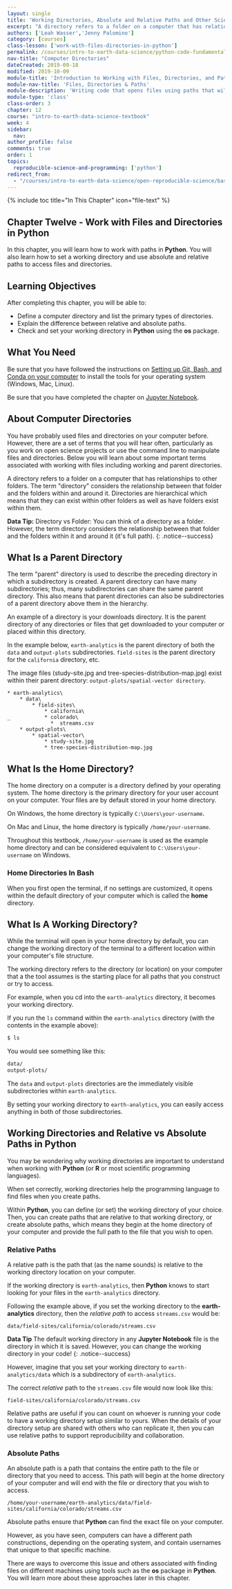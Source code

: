```yaml
---
layout: single
title: 'Working Directories, Absolute and Relative Paths and Other Science Project Management Terms Defined'
excerpt: "A directory refers to a folder on a computer that has relationships to other folders. Learn about directories, files, and paths, as they relate to creating reproducible science projects."
authors: ['Leah Wasser','Jenny Palomino']
category: [courses]
class-lesson: ['work-with-files-directories-in-python']
permalink: /courses/intro-to-earth-data-science/python-code-fundamentals/work-with-files-directories-paths-in-python/
nav-title: "Computer Directories"
dateCreated: 2019-09-18
modified: 2019-10-09
module-title: 'Introduction to Working with Files, Directories, and Paths in Python'
module-nav-title: 'Files, Directories & Paths'
module-description: 'Writing code that opens files using paths that will work on many different machines will make your project more reproducible. Learn how to construct paths in your Python code that will work on any machine using the os package.'
module-type: 'class'
class-order: 3
chapter: 12
course: "intro-to-earth-data-science-textbook"
week: 4
sidebar:
  nav:
author_profile: false
comments: true
order: 1
topics:
  reproducible-science-and-programming: ['python']
redirect_from:
  - "/courses/intro-to-earth-data-science/open-reproducible-science/bash/directories/"  
---
```

{% include toc title="In This Chapter" icon="file-text" %}

<div class='notice--success' markdown="1">

## <i class="fa fa-ship" aria-hidden="true"></i> Chapter Twelve - Work with Files and Directories in Python

In this chapter, you will learn how to work with paths in **Python**. You will also learn how to set a working directory and use absolute and relative paths to access files and directories.


## <i class="fa fa-graduation-cap" aria-hidden="true"></i> Learning Objectives

After completing this chapter, you will be able to:

* Define a computer directory and list the primary types of directories.
* Explain the difference between relative and absolute paths.
* Check and set your working directory in **Python** using the **os** package.

## <i class="fa fa-check-square-o fa-2" aria-hidden="true"></i> What You Need

Be sure that you have followed the instructions on <a href="{{ site.url }}/workshops/setup-earth-analytics-python/">Setting up Git, Bash, and Conda on your computer</a> to install the tools for your operating system (Windows, Mac, Linux).

Be sure that you have completed the chapter on <a href="{{ site.url }}/courses/intro-to-earth-data-science/open-reproducible-science/jupyter-python/">Jupyter Notebook</a>.

</div>


## About Computer Directories

You have probably used files and directories on your computer before. However, 
there are a set of terms that you will hear often, particularly as you work on open
science projects or use the command line to manipulate files and directories.
Below you will learn about some important terms associated with working with
files including working and parent directories.

A directory refers to a folder on a computer that has relationships to other
folders. The term "directory" considers the relationship between that folder and
the folders within and around it. Directories are hierarchical which means that
they can exist within other folders as well as have folders exist within them.

<i class="fa fa-star"></i> **Data Tip:** Directory vs Folder: You can think
of a directory as a folder. However, the term directory considers the relationship
between that folder and the folders within it and around it (it's full path).
{: .notice--success}


## What Is a Parent Directory

The term "parent" directory is used to describe the preceding directory in which
a subdirectory is created. A parent directory can have many subdirectories; thus,
many subdirectories can share the same parent directory. This also means that
parent directories can also be subdirectories of a parent directory above them in the hierarchy.

An example of a directory is your downloads directory. It is the parent directory
of any directories or files that get downloaded to your computer or placed
within this directory.

In the example below, `earth-analytics` is the parent directory of both the `data`
and `output-plots` subdirectories. `field-sites` is the parent directory for the
`california` directory, etc. 

The image files (study-site.jpg and tree-species-distribution-map.jpg) exist within their parent directory: `output-plots/spatial-vector directory`.

```
* earth-analytics\
    * data\
        * field-sites\
            * california\
_           * colorado\
              *  streams.csv
    * output-plots\
        * spatial-vector\
            * study-site.jpg
            * tree-species-distribution-map.jpg
```

## What Is the Home Directory?

The home directory on a computer is a directory defined by your operating system. The home directory is the primary directory for your user account on your computer. Your files are by default stored in your home directory.

On Windows, the home directory is typically `C:\Users\your-username`.

On Mac and Linux, the home directory is typically `/home/your-username`.

Throughout this textbook, `/home/your-username` is used as the example home directory and can be considered equivalent to `C:\Users\your-username` on Windows.

 
<div class="notice--success" markdown="1">

### Home Directories In Bash

When you first open the terminal, if no settings are customized, it opens
within the default directory of your computer which is called the **home**
directory. 

</div>


## What Is A Working Directory?

While the terminal will open in your home directory by default, you can change the working directory of the terminal to a different location within your computer's file structure.

The working directory refers to the directory (or location) on your computer that a the tool assumes is the starting place for all paths that you construct or try to access.  

For example, when you cd into the `earth-analytics` directory, it becomes your working directory. 

If you run the `ls` command within the `earth-analytics` directory (with the contents in the example above):

```bash
$ ls
```

You would see something like this:

```bash
data/
output-plots/
```

The `data` and `output-plots` directories are the immediately visible subdirectories within `earth-analytics`. 

By setting your working directory to `earth-analytics`, you can easily access anything in both of those subdirectories.

## Working Directories and Relative vs Absolute Paths in Python

You may be wondering why working directories are important to understand when working with **Python** (or **R** or most scientific programming languages). 

When set correctly, working directories help the programming language to find files when you create paths. 

Within **Python**, you can define (or set) the working directory of your choice. Then, you can create paths that are relative to that working directory, or create absolute paths, which means they begin at the home directory of your computer and provide the full path to the file that you wish to open.


### Relative Paths

A relative path is the path that (as the name sounds) is relative to the working
directory location on your computer. 

If the working directory is `earth-analytics`, then **Python** knows to start looking for your files in the
`earth-analytics` directory. 

Following the example above, if you set the working directory to the **earth-analytics** directory,
then the *relative path* to access `streams.csv` would be:

`data/field-sites/california/colorado/streams.csv`

<i class="fa fa-star"></i>**Data Tip** The default working directory
in any **Jupyter Notebook** file is the directory in which it is saved. However, you can change the working directory in your code!
{: .notice--success}

However, imagine that you set your working directory to `earth-analytics/data` which is a subdirectory of `earth-analytics`.

The correct *relative* path to the `streams.csv` file would now look like this:

`field-sites/california/colorado/streams.csv`

Relative paths are useful if you can count on whoever is running your code to
have a working directory setup similar to yours. When the details of your directory setup are shared with others who can replicate it, then you can use relative paths to support reproducibility and collaboration. 

### Absolute Paths

An absolute path is a path that contains the entire path to the file or
directory that you need to access. This path will begin at the home directory
of your computer and will end with the file or directory that you wish to access.

`/home/your-username/earth-analytics/data/field-sites/california/colorado/streams.csv`

Absolute paths ensure that **Python** can find the exact file on your computer. 

However, as you have seen, computers can have a different path constructions, depending on the operating system, and contain usernames that unique to that specific machine.  

There are ways to overcome this issue and others associated with finding files
on different machines using tools such as the **os** package in **Python**. You will
learn more about these approaches later in this chapter.
